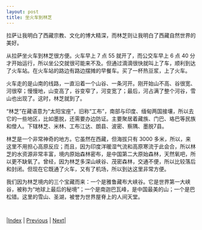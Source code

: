 ```yaml
---
layout: post
title: 坐火车到林芝
---
```


拉萨让我明白了西藏宗教、文化的博大精深，而林芝则让我明白了西藏自然世界的美好。

从拉萨坐火车到林芝很方便。火车早上 7 点 55 就开了，而公交车早上 6 点 40 分才开始运行，所以坐公交就很可能来不及。但通过滴滴很快就叫上了车，顺利到达了火车站。在火车站的路边有路边摆摊的早餐车。买了一杯热豆浆，上了火车。

火车走的是山南的线路，一直沿着一个山谷、一条河开。刚开始山不高、谷很宽、河很窄；慢慢地，山变高了，谷变窄了，河变宽了；最后，河占满了整个河谷，雪山也出现了。这时，林芝就到了。

“林芝”在藏语意为“太阳宝座”，旧称“工布”，南部与印度、缅甸两国接壤，所以去它的一些地区，比如墨脱，还需要办边防证。主要聚居着藏族、门巴、珞巴等民族和僜人。下辖林芝、米林、工布江达、朗县、波密、察隅、墨脱7县。

林芝是一个非常神奇的地方。它虽然在西藏，但海拔只有 3000 多米，所以，来这里不用担心高原反应；而且，因为印度洋暖湿气流和高原寒流于此会合，所以林芝的水资源非常丰富，境内原始森林密布，是中国第二大原始森林，天然氧吧，所以更不缺氧了。曾经，因为林芝多深山峡谷、茂密森林，交通不便，所以比较落后和封闭。但现在它既通了火车，又有了机场，所以到达这里非常方便。

我们因为林芝境内的三个宝藏而来：一个是雅鲁藏布大峡谷。它是世界第一大峡谷，被称为“地球上最后的秘境”；一个是南迦巴瓦峰，是中国最美的山；一个是巴松错。这里的雪山、圣湖，被誉为世界屋脊上的人间天堂。

<br/>

|[Index](../) | [Previous](../3-lasa/36-houshan) | [Next](53-daxiagu)|
